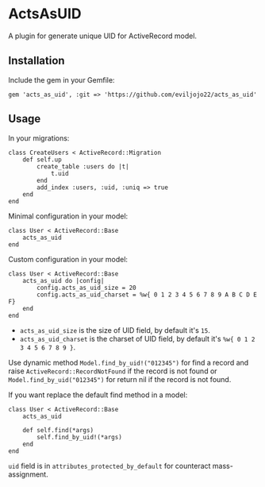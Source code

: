 ActsAsUID
======================

A plugin for generate unique UID for ActiveRecord model.

Installation
------------

Include the gem in your Gemfile:

    gem 'acts_as_uid', :git => 'https://github.com/eviljojo22/acts_as_uid'


Usage
-----

In your migrations:
	
	class CreateUsers < ActiveRecord::Migration
		def self.up
			create_table :users do |t|
				t.uid
			end
			add_index :users, :uid, :uniq => true
		end
	end
	

Minimal configuration in your model:
	
	class User < ActiveRecord::Base
		acts_as_uid
	end

Custom configuration in your model:
	
	class User < ActiveRecord::Base
		acts_as_uid do |config|
			config.acts_as_uid_size = 20
			config.acts_as_uid_charset = %w{ 0 1 2 3 4 5 6 7 8 9 A B C D E F}
		end
	end

* `acts_as_uid_size` is the size of UID field, by default it's `15`.
* `acts_as_uid_charset` is the charset of UID field, by default it's `%w{ 0 1 2 3 4 5 6 7 8 9 }`.

Use dynamic method `Model.find_by_uid!("012345")` for find a record and raise `ActiveRecord::RecordNotFound` if the record is not found or `Model.find_by_uid("012345")` for return nil if the record is not found.

If you want replace the default find method in a model:

	class User < ActiveRecord::Base
		acts_as_uid
		
		def self.find(*args)
			self.find_by_uid!(*args)
		end
	end	

`uid` field is in `attributes_protected_by_default` for counteract mass-assignment.